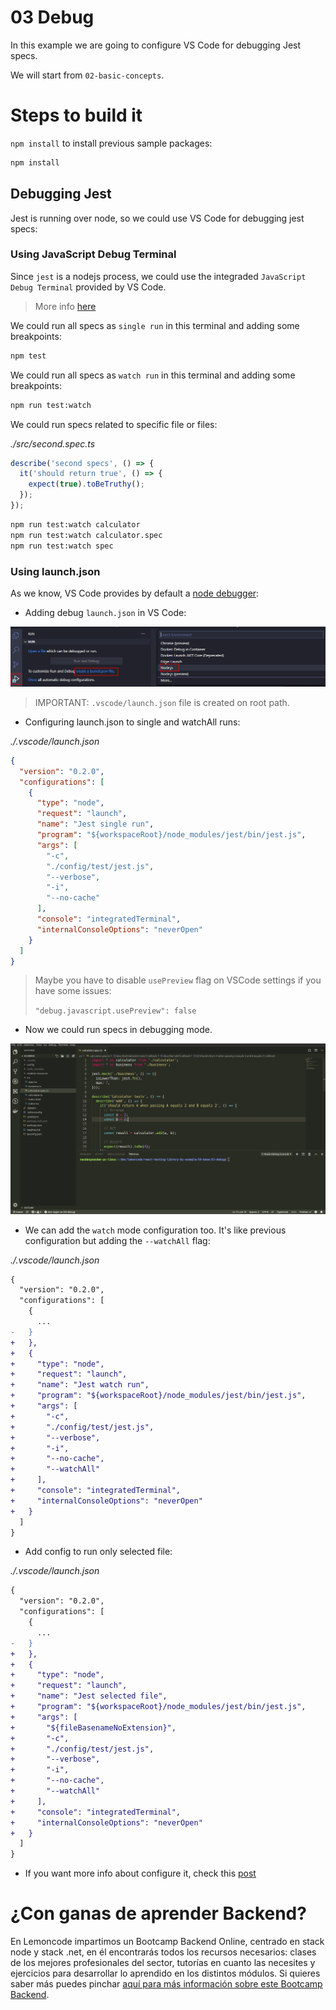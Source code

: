 # 03 Debug

In this example we are going to configure VS Code for debugging Jest specs.

We will start from `02-basic-concepts`.

# Steps to build it

`npm install` to install previous sample packages:

```bash
npm install
```

## Debugging Jest

Jest is running over node, so we could use VS Code for debugging jest specs:

### Using JavaScript Debug Terminal

Since `jest` is a nodejs process, we could use the integraded `JavaScript Debug Terminal` provided by VS Code.

> More info [here](https://www.lemoncode.tv/curso/vs-code-js-debugging/leccion/javascript-debug-terminal)

We could run all specs as `single run` in this terminal and adding some breakpoints:

```bash
npm test

```

We could run all specs as `watch run` in this terminal and adding some breakpoints:

```bash
npm run test:watch

```

We could run specs related to specific file or files:

_./src/second.spec.ts_

```typescript
describe('second specs', () => {
  it('should return true', () => {
    expect(true).toBeTruthy();
  });
});

```

```bash
npm run test:watch calculator
npm run test:watch calculator.spec
npm run test:watch spec

```

### Using launch.json

As we know, VS Code provides by default a [node debugger](https://code.visualstudio.com/Docs/editor/debugging):

- Adding debug `launch.json` in VS Code:

![01-add-launch.json](./readme-resources/01-add-launch.json.png)

> IMPORTANT: `.vscode/launch.json` file is created on root path.

- Configuring launch.json to single and watchAll runs:

_./.vscode/launch.json_

```json
{
  "version": "0.2.0",
  "configurations": [
    {
      "type": "node",
      "request": "launch",
      "name": "Jest single run",
      "program": "${workspaceRoot}/node_modules/jest/bin/jest.js",
      "args": [
        "-c",
        "./config/test/jest.js",
        "--verbose",
        "-i",
        "--no-cache"
      ],
      "console": "integratedTerminal",
      "internalConsoleOptions": "neverOpen"
    }
  ]
}
```

> Maybe you have to disable `usePreview` flag on VSCode settings if you have some issues:
>
> `"debug.javascript.usePreview": false`

- Now we could run specs in debugging mode.

![02-debug](./readme-resources/02-debug.gif)

- We can add the `watch` mode configuration too. It's like previous configuration but adding the `--watchAll` flag:

_./.vscode/launch.json_

```diff
{
  "version": "0.2.0",
  "configurations": [
    {
      ...
-   }
+   },
+   {
+     "type": "node",
+     "request": "launch",
+     "name": "Jest watch run",
+     "program": "${workspaceRoot}/node_modules/jest/bin/jest.js",
+     "args": [
+       "-c",
+       "./config/test/jest.js",
+       "--verbose",
+       "-i",
+       "--no-cache",
+       "--watchAll"
+     ],
+     "console": "integratedTerminal",
+     "internalConsoleOptions": "neverOpen"
+   }
  ]
}

```

- Add config to run only selected file:

_./.vscode/launch.json_

```diff
{
  "version": "0.2.0",
  "configurations": [
    {
      ...
-   }
+   },
+   {
+     "type": "node",
+     "request": "launch",
+     "name": "Jest selected file",
+     "program": "${workspaceRoot}/node_modules/jest/bin/jest.js",
+     "args": [
+       "${fileBasenameNoExtension}",
+       "-c",
+       "./config/test/jest.js",
+       "--verbose",
+       "-i",
+       "--no-cache",
+       "--watchAll"
+     ],
+     "console": "integratedTerminal",
+     "internalConsoleOptions": "neverOpen"
+   }
  ]
}

```

- If you want more info about configure it, check this [post](https://www.basefactor.com/using-visual-studio-code-to-debug-jest-based-unit-tests)

# ¿Con ganas de aprender Backend?

En Lemoncode impartimos un Bootcamp Backend Online, centrado en stack node y stack .net, en él encontrarás todos los recursos necesarios: clases de los mejores profesionales del sector, tutorías en cuanto las necesites y ejercicios para desarrollar lo aprendido en los distintos módulos. Si quieres saber más puedes pinchar [aquí para más información sobre este Bootcamp Backend](https://lemoncode.net/bootcamp-backend#bootcamp-backend/banner).
